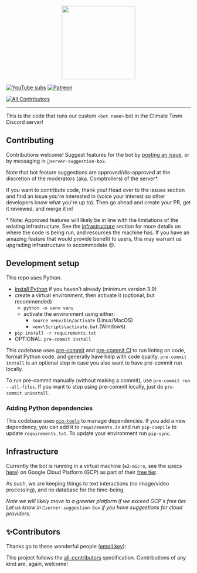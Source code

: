 <p align="center">
<a href="https://hub.climatetownproductions.com">
<img width="200" src="https://placehold.co/400">
</a>
</p>

[![YouTube subs](https://img.shields.io/youtube/channel/subscribers/UCuVLG9pThvBABcYCm7pkNkA?label=ClimateTown&style=for-the-badge)](https://www.youtube.com/@ClimateTown)
[![Patreon](https://img.shields.io/badge/Patreon-F96854?style=for-the-badge&logo=patreon&logoColor=white)](https://www.patreon.com/ClimateTown)

[![All Contributors](https://img.shields.io/github/all-contributors/ClimateTown/discord-bot?color=ee8449&style=flat-square)](#contributors)

---

This is the code that runs our custom `<bot name>` bot in the Climate Town Discord server!

## Contributing

Contributions welcome! Suggest features for the bot by [posting an issue](https://github.com/ClimateTown/discord-bot/issues), or by messaging in `🔨server-suggestion-box`.

Note that bot feature suggestions are approved/dis-approved at the discretion of the moderators (aka. Comptrollers) of the server\*.

If you want to contribute code, thank you! Head over to the issues section and find an issue you're interested in (voice your interest so other developers know what you're up to). Then go ahead and create your PR, get it reviewed, and merge it in!

\* Note: Approved features will likely be in line with the limitations of the existing infrastructure. See the [infrastructure](#infrastructure) section for more details on where the code is being run, and resources the machine has. If you have an amazing feature that would provide benefit to users, this may warrant us upgrading infrastructure to accommodate 😉.

## Development setup

This repo uses Python.

- [install Python](https://www.python.org/downloads/) if you haven't already (minimum version 3.9)
- create a virtual environment, then activate it (optional, but recommended)
  - `python -m venv venv`
  - activate the environment using either:
    - `source venv/bin/activate` (Linux/MacOS)
    - `venv\Scripts\activate.bat` (Windows)
- `pip install -r requirements.txt`
- OPTIONAL: `pre-commit install`

This codebase uses [pre-commit](https://pre-commit.com/) and [pre-commit CI](https://pre-commit.ci/) to run linting on code, format Python code, and generally have help with code quality. `pre-commit install` is an optional step in case you also want to have pre-commit run locally.

To run pre-commit manually (without making a commit), use `pre-commit run --all-files`. If you want to stop using pre-commit locally, just do `pre-commit uninstall`.

### Adding Python dependencies

This codebase uses [`pip-tools`](https://pypi.org/project/pip-tools/) to manage dependencies. If you add a new dependency, you can add it to `requirements.in` and run `pip-compile` to update `requirements.txt`. To update your environment run `pip-sync`.

## Infrastructure

Currently the bot is running in a virtual machine (`e2-micro`, see the specs [here](https://cloud.google.com/compute/docs/general-purpose-machines#e2-shared-core)) on Google Cloud Platform (GCP) as part of their [free tier](https://cloud.google.com/free/docs/free-cloud-features#compute).

As such, we are keeping things to text interactions (no image/video processing), and no database for the time-being.

_Note we will likely move to a greener platform if we exceed GCP's free tier. Let us know in `🔨server-suggestion-box` if you have suggestions for cloud providers._

## ✨Contributors

Thanks go to these wonderful people ([emoji key](https://allcontributors.org/docs/en/emoji-key)):

<!-- ALL-CONTRIBUTORS-LIST:START - Do not remove or modify this section -->
<!-- prettier-ignore-start -->
<!-- markdownlint-disable -->

<!-- markdownlint-restore -->
<!-- prettier-ignore-end -->

<!-- ALL-CONTRIBUTORS-LIST:END -->

This project follows the [all-contributors](https://allcontributors.org) specification. Contributions of any kind are, again, welcome!
